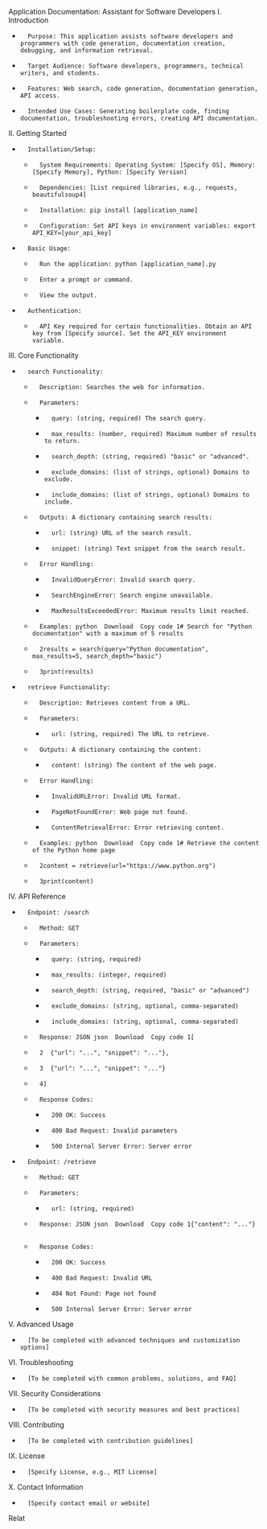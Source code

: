Application Documentation: Assistant for Software Developers
I. Introduction
* 		Purpose: This application assists software developers and programmers with code generation, documentation creation, debugging, and information retrieval.
* 		Target Audience: Software developers, programmers, technical writers, and students.
* 		Features: Web search, code generation, documentation generation, API access.
* 		Intended Use Cases: Generating boilerplate code, finding documentation, troubleshooting errors, creating API documentation.
II. Getting Started
* 		Installation/Setup:
    * 		System Requirements: Operating System: [Specify OS], Memory: [Specify Memory], Python: [Specify Version]
    * 		Dependencies: [List required libraries, e.g., requests, beautifulsoup4]
    * 		Installation: pip install [application_name]
    * 		Configuration: Set API keys in environment variables: export API_KEY=[your_api_key]
* 		Basic Usage:
    * 		Run the application: python [application_name].py
    * 		Enter a prompt or command.
    * 		View the output.
* 		Authentication:
    * 		API Key required for certain functionalities. Obtain an API key from [Specify source]. Set the API_KEY environment variable.
III. Core Functionality
* 		search Functionality:
    * 		Description: Searches the web for information.
    * 		Parameters:
        * 		query: (string, required) The search query.
        * 		max_results: (number, required) Maximum number of results to return.
        * 		search_depth: (string, required) "basic" or "advanced".
        * 		exclude_domains: (list of strings, optional) Domains to exclude.
        * 		include_domains: (list of strings, optional) Domains to include.
    * 		Outputs: A dictionary containing search results:
        * 		url: (string) URL of the search result.
        * 		snippet: (string) Text snippet from the search result.
    * 		Error Handling:
        * 		InvalidQueryError: Invalid search query.
        * 		SearchEngineError: Search engine unavailable.
        * 		MaxResultsExceededError: Maximum results limit reached.
    * 		Examples: python  Download  Copy code 1# Search for "Python documentation" with a maximum of 5 results
    * 		2results = search(query="Python documentation", max_results=5, search_depth="basic")
    * 		3print(results)  
* 		retrieve Functionality:
    * 		Description: Retrieves content from a URL.
    * 		Parameters:
        * 		url: (string, required) The URL to retrieve.
    * 		Outputs: A dictionary containing the content:
        * 		content: (string) The content of the web page.
    * 		Error Handling:
        * 		InvalidURLError: Invalid URL format.
        * 		PageNotFoundError: Web page not found.
        * 		ContentRetrievalError: Error retrieving content.
    * 		Examples: python  Download  Copy code 1# Retrieve the content of the Python home page
    * 		2content = retrieve(url="https://www.python.org")
    * 		3print(content)  
IV. API Reference
* 		Endpoint: /search
    * 		Method: GET
    * 		Parameters:
        * 		query: (string, required)
        * 		max_results: (integer, required)
        * 		search_depth: (string, required, "basic" or "advanced")
        * 		exclude_domains: (string, optional, comma-separated)
        * 		include_domains: (string, optional, comma-separated)
    * 		Response: JSON json  Download  Copy code 1[
    * 		2  {"url": "...", "snippet": "..."},
    * 		3  {"url": "...", "snippet": "..."}
    * 		4]  
    * 		Response Codes:
        * 		200 OK: Success
        * 		400 Bad Request: Invalid parameters
        * 		500 Internal Server Error: Server error
* 		Endpoint: /retrieve
    * 		Method: GET
    * 		Parameters:
        * 		url: (string, required)
    * 		Response: JSON json  Download  Copy code 1{"content": "..."}  
    * 		Response Codes:
        * 		200 OK: Success
        * 		400 Bad Request: Invalid URL
        * 		404 Not Found: Page not found
        * 		500 Internal Server Error: Server error
V. Advanced Usage
* 		[To be completed with advanced techniques and customization options]
VI. Troubleshooting
* 		[To be completed with common problems, solutions, and FAQ]
VII. Security Considerations
* 		[To be completed with security measures and best practices]
VIII. Contributing
* 		[To be completed with contribution guidelines]
IX. License
* 		[Specify License, e.g., MIT License]
X. Contact Information
* 		[Specify contact email or website]


Relat
